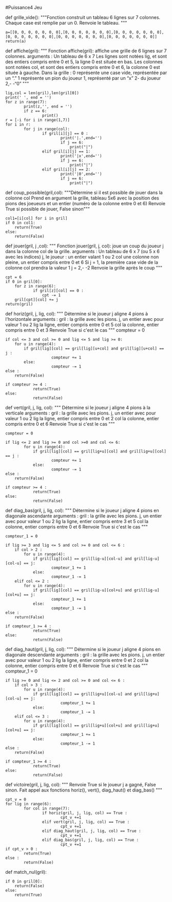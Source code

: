 #Puissance4
Jeu

def grille_vide():
    """Fonction construit un tableau 6 lignes sur 7 colonnes.
       Chaque case est remplie par un 0.
       Renvoie le tableau.
    """
    
    a=[[0, 0, 0, 0, 0, 0, 0],[0, 0, 0, 0, 0, 0, 0],[0, 0, 0, 0, 0, 0, 0],[0, 0, 0, 0, 0, 0, 0],[0, 0, 0, 0, 0, 0, 0],[0, 0, 0, 0, 0, 0, 0]]
    return(a)

def affiche(gril):
    """ Fonction affiche(gril): affiche une grille de 6 lignes sur 7 colonnes.
            arguments :
                Un tableau de 6 x 7
                           Les lignes sont notées lig, et sont des entiers compris entre 0 et 5,
        la ligne 0 est située en bas.
                Les colonnes sont notées col, et sont des entiers compris entre 0 et 6,
        la colonne 0 est située à gauche.
    Dans la grille :
        0 représente une case vide, représentée par un “.”
        1 représente un pion du joueur 1, représenté par un “x”
        2-                       du joueur 2,-          -“0” 
   """

    lig,col = len(gril),len(gril[0])
    print(' ', end = '')
    for z in range(7):
            print(z,'', end = '')
            if z == 6:
                    print()
    r = [-i for i in range(1,7)]
    for i in r:
            for j in range(col):
                    if gril[i][j] == 0 :
                            print('|.',end='')
                            if j == 6:
                                print("|")
                    elif gril[i][j] == 1:
                            print('|x',end='')
                            if j == 6:
                                print("|")
                    elif gril[i][j] == 2:
                            print('|0',end='')
                            if j == 6:
                                print("|")
def coup_possible(gril,col):
"""Détermine si il est possible de jouer dans la colonne col
Prend en argument la grille, tableau 5x6 avec la position des pions des joeueurs et un entier (numéro de la colonne entre 0 et 6)
Renvoie True si possible de jouer, False sinon"""

    col1=[i[col] for i in gril]
    if 0 in col1:
        return(True)
    else:
        return(False) 
        
 def jouer(gril, j ,col):
    """ Fonction jouer(gril, j, col): joue un coup du joueur j dans la colonne col de la grille.
            arguments :
                Un tableau de 6 x 7 (ou 5 x 6 avec les indices)
                j, le joueur : un entier valant 1 ou 2
                col une colonne non pleine, un entier compris entre 0 et 6
            Si j = 1, la première case vide de la colonne col prendra la valeur 1
               j = 2,-                                                         -2
    Renvoie la grille après le coup
    """
    
    cpt = 6
    if 0 in gril[0]:
        for z in range(6):
                if gril[z][col] == 0 :
                    cpt -= 1
        gril[cpt][col] += j
    return(gril)
    
def horiz(gril, j, lig, col):
    """ Détermine si le joueur j aligne 4 pions à l'horizontale
        arguments :
                gril : la grille avec les pions.
                j, un entier avec pour valeur 1 ou 2
                lig la ligne, entier compris entre 0 et 5
                col la colonne, entier compris entre 0 et 3
        Renvoie True si c'est le cas
    """
    compteur = 0
    
    if col <= 3 and col >= 0 and lig <= 5 and lig >= 0:
        for u in range(4):
            if gril[lig][col] == gril[lig][u+col] and gril[lig][u+col] == j :
                        compteur += 1
            else:
                        compteur -= 1
    else :
        return(False)
        
    if compteur >= 4 :
                return(True)
    else:
                return(False)
  
  def vert(gril, j, lig, col):
    """ Détermine si le joueur j aligne 4 pions à la verticale
        arguments :
                gril : la grille avec les pions.
                j, un entier avec pour valeur 1 ou 2
                lig la ligne, entier compris entre 0 et 2
                col la colonne, entier compris entre 0 et 6
        Renvoie True si c'est le cas
    """

    compteur = 0
    
    if lig <= 2 and lig >= 0 and col >=0 and col <= 6:
            for u in range(4):
                if gril[lig][col] == gril[lig+u][col] and gril[lig+u][col] == j :
                        compteur += 1
                else:
                        compteur -= 1
    else :
        return(False)
	
    if compteur >= 4 :
                return(True)
    else:
                return(False)
                
 def diag_bas(gril, j, lig, col):
    """ Détermine si le joueur j aligne 4 pions en diagonale ascendante
        arguments :
                gril : la grille avec les pions.
                j, un entier avec pour valeur 1 ou 2
                lig la ligne, entier compris entre 3 et 5
                col la colonne, entier compris entre 0 et 6
        Renvoie True si c'est le cas
    """

    compteur_1 = 0

    if lig >= 3 and lig <= 5 and col >= 0 and col <= 6 :
        if col > 2 :
            for u in range(4):
                if gril[lig][col] == gril[lig-u][col-u] and gril[lig-u][col-u] == j:
                        compteur_1 += 1
                else:
                        compteur_1 -= 1
        elif col <= 2 :
            for u in range(4):
                if gril[lig][col] == gril[lig-u][col+u] and gril[lig-u][col+u] == j:
                        compteur_1 += 1
                else:
                        compteur_1 -= 1
    else :
        return(False)

    if compteur_1 >= 4 :
                return(True)
    else:
                return(False)
                
   def diag_haut(gril, j, lig, col):
    """ Détermine si le joueur j aligne 4 pions en diagonale descendante
        arguments :
                gril : la grille avec les pions.
                j, un entier avec pour valeur 1 ou 2
                lig la ligne, entier compris entre 0 et 2
                col la colonne, entier compris entre 0 et 6
        Renvoie True si c'est le cas
    """
    compteur_1 = 0
    
    if lig >= 0 and lig <= 2 and col >= 0 and col <= 6 :
        if col > 3 :
            for u in range(4):
                if gril[lig][col] == gril[lig+u][col-u] and gril[lig+u][col-u] == j:
                            compteur_1 += 1
                else:
                            compteur_1 -= 1
        elif col <= 3 :
            for u in range(4):
                if gril[lig][col] == gril[lig+u][col+u] and gril[lig+u][col+u] == j:
                            compteur_1 += 1
                else:
                            compteur_1 -= 1
    else :
        return(False)
        
    if compteur_1 >= 4 :
                return(True)
    else:
                return(False)
                
 def victoire(gril, j, lig, col):
    """ Renvoie True si le joueur j a gagné, False sinon.
    Fait appel aux fonctions horiz(), vert(), diag_haut() et diag_bas()
    """
    
    cpt_v = 0
    for lig in range(6):
            for col in range(7):
                    if horiz(gril, j, lig, col) == True :
                            cpt_v +=1
                    elif vert(gril, j, lig, col) == True :
                            cpt_v +=1
                    elif diag_haut(gril, j, lig, col) == True :
                            cpt_v +=1
                    elif diag_bas(gril, j, lig, col) == True :
                            cpt_v +=1
    if cpt_v > 0 :
            return(True)
    else :
            return(False)
            
def match_nul(gril):

    if 0 in gril[0]:
        return(False)
    else:
        return(True)            
            
            
